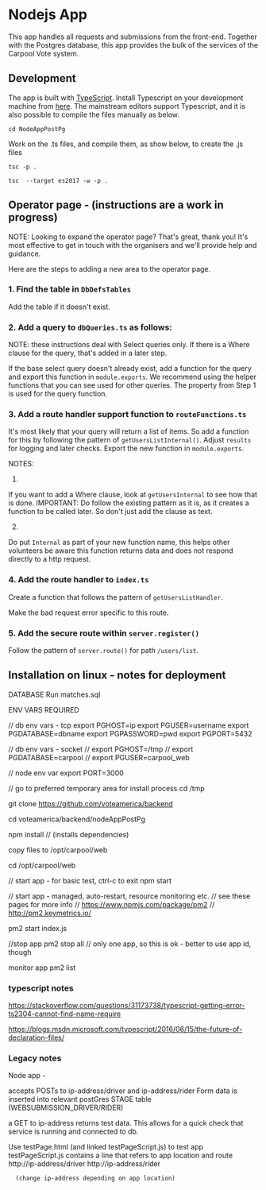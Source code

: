 # Nodejs App

This app handles all requests and submissions from the front-end. Together with the Postgres database, this app provides the bulk of the services of the Carpool Vote system.

## Development

The app is built with [TypeScript](https://www.typescriptlang.org/index.html). Install Typescript on your development machine from [here](https://www.typescriptlang.org/#download-links). The mainstream editors support Typescript, and it is also possible to compile the files manually as below.

```
cd NodeAppPostPg
```

Work on the .ts files, and compile them, as show below, to create the .js files

```
tsc -p .

tsc  --target es2017 -w -p .
```

## Operator page - (instructions are a work in progress)

NOTE: Looking to expand the operator page? That's great, thank you! It's most effective to get in touch with the organisers and we'll provide help and guidance.

Here are the steps to adding a new area to the operator page.

### 1. Find the table in `DbDefsTables`

Add the table if it doesn't exist.

### 2. Add a query to `dbQueries.ts` as follows:

NOTE: these instructions deal with Select queries only. If there is a Where clause for the query, that's added in a later step.

If the base select query doesn't already exist, add a function for the query and export this function in `module.exports`. We recommend using the helper functions that you can see used for other queries. The property from Step 1 is used for the query function.

### 3. Add a route handler support function to `routeFunctions.ts`

It's most likely that your query will return a list of items. So add a function for this by following the pattern of `getUsersListInternal()`. Adjust `results` for logging and later checks. Export the new function in `module.exports`.

NOTES:

1.

   If you want to add a Where clause, look at `getUsersInternal` to see how that is done. IMPORTANT: Do follow the existing pattern as it is, as it creates a function to be called later. So don't just add the clause as text.

2.

   Do put `Internal` as part of your new function name, this helps other volunteers be aware this function returns data and does not respond directly to a http request.

### 4. Add the route handler to `index.ts`

Create a function that follows the pattern of `getUsersListHandler`.

Make the bad request error specific to this route.

### 5. Add the secure route within `server.register()`

Follow the pattern of `server.route()` for path `/users/list`.

## Installation on linux - notes for deployment

DATABASE
Run matches.sql

ENV VARS REQUIRED

// db env vars - tcp
export PGHOST=ip
export PGUSER=username
export PGDATABASE=dbname
export PGPASSWORD=pwd
export PGPORT=5432

// db env vars - socket
// export PGHOST=/tmp
// export PGDATABASE=carpool
// export PGUSER=carpool_web

// node env var
export PORT=3000

// go to preferred temporary area for install process
cd /tmp

git clone https://github.com/voteamerica/backend

cd voteamerica/backend/nodeAppPostPg

npm install // (installs dependencies)

copy files to /opt/carpool/web
 
cd /opt/carpool/web 

// start app - for basic test, ctrl-c to exit
npm start

// start app - managed, auto-restart, resource monitoring etc. 
// see these pages for more info
// https://www.npmjs.com/package/pm2
// http://pm2.keymetrics.io/

pm2 start index.js

//stop app 
pm2 stop all // only one app, so this is ok - better to use app id, though

monitor app 
pm2 list

### typescript notes

https://stackoverflow.com/questions/31173738/typescript-getting-error-ts2304-cannot-find-name-require

https://blogs.msdn.microsoft.com/typescript/2016/06/15/the-future-of-declaration-files/

### Legacy notes
Node app - 

  accepts POSTs to ip-address/driver and ip-address/rider
  Form data is inserted into relevant postGres STAGE table
    (WEBSUBMISSION_DRIVER/RIDER) 

  a GET to ip-address returns test data. This allows for a quick check that 
  service is running and connected to db.

Use testPage.html (and linked testPageScript.js) to test app
  testPageScript.js contains a line that refers to app location and route
      http://ip-address/driver
      http://ip-address/rider

      (change ip-address depending on app location)
